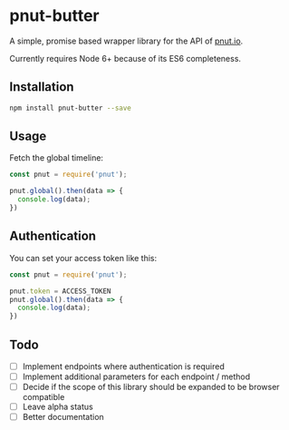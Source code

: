 # pnut-butter

A simple, promise based wrapper library for the API of [pnut.io](https://pnut.io).

Currently requires Node 6+ because of its ES6 completeness.

## Installation

```bash
npm install pnut-butter --save
```

## Usage

Fetch the global timeline:

```javascript
const pnut = require('pnut');

pnut.global().then(data => {
  console.log(data);
})
```

## Authentication

You can set your access token like this:

```javascript
const pnut = require('pnut');

pnut.token = ACCESS_TOKEN
pnut.global().then(data => {
  console.log(data);
})
```

## Todo

- [ ] Implement endpoints where authentication is required
- [ ] Implement additional parameters for each endpoint / method
- [ ] Decide if the scope of this library should be expanded to be browser compatible
- [ ] Leave alpha status
- [ ] Better documentation